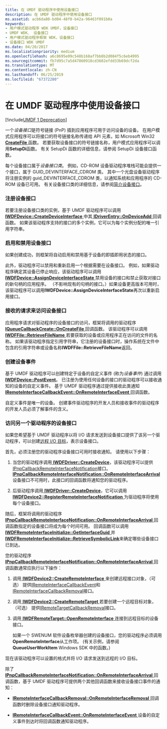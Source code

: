 ```yaml
---
title: 在 UMDF 驱动程序中使用设备接口
description: 在 UMDF 驱动程序中使用设备接口
ms.assetid: acb6da80-bd04-48f0-b42a-96463f091b0a
keywords:
- 用户模式驱动程序 WDK UMDF，设备接口
- UMDF WDK、 设备接口
- 用户模式驱动程序框架 WDK，设备接口
- 设备接口 WDK UMDF
ms.date: 04/20/2017
ms.localizationpriority: medium
ms.openlocfilehash: a6c8695e09c548b168af7bb8b2d084f5c6eb4995
ms.sourcegitcommit: fb7d95c7a5d47860918cd3602efdd33b69dcf2da
ms.translationtype: MT
ms.contentlocale: zh-CN
ms.lasthandoff: 06/25/2019
ms.locfileid: "67372280"
---
```

# <a name="using-device-interfaces-in-umdf-drivers"></a>在 UMDF 驱动程序中使用设备接口


[!include[UMDF 1 Deprecation](../umdf-1-deprecation.md)]

一个*设备接口*是符号链接 (PnP) 插到应用程序可用于访问设备的设备。 在用户模式应用程序可以将接口的符号链接名称传递给 API 元素，如 Microsoft Win32 [ **CreateFile** ](https://docs.microsoft.com/windows/desktop/api/fileapi/nf-fileapi-createfilea)函数。 若要获取设备接口的符号链接名称，用户模式应用程序可以调用**SetupDi**函数。 有关 SetupDi 函数的详细信息，请参阅 SetupDi 设备接口函数。

每个设备接口属于*设备接口类*。 例如，CD-ROM 设备驱动程序堆栈可能会提供一个接口，属于 GUID\_DEVINTERFACE\_CDROM 类。 其中一个光盘设备驱动程序将注册实例的 guid\_DEVINTERFACE\_CDROM 类，以通知系统和应用程序的 CD-ROM 设备已可用。 有关设备接口类的详细信息，请参阅[简介设备接口](https://docs.microsoft.com/windows-hardware/drivers/install/overview-of-device-interface-classes)。

### <a name="registering-a-device-interface"></a>注册设备接口

若要注册设备接口类的实例，基于 UMDF 驱动程序可以调用[ **IWDFDevice::CreateDeviceInterface** ](https://docs.microsoft.com/windows-hardware/drivers/ddi/content/wudfddi/nf-wudfddi-iwdfdevice-createdeviceinterface)中其[ **IDriverEntry::OnDeviceAdd** ](https://docs.microsoft.com/windows-hardware/drivers/ddi/content/wudfddi/nf-wudfddi-idriverentry-ondeviceadd)回调函数。 如果该驱动程序支持的接口的多个实例，它可以为每个实例分配的唯一引用字符串。

### <a name="enabling-and-disabling-a-device-interface"></a>启用和禁用设备接口

如果创建成功，则框架将自动启用和禁用基于设备的即插即用状态的接口。

此外，驱动程序可以禁用和重新启用一个根据需要在设备接口。 例如，如果驱动程序确定其设备已停止响应，该驱动程序可以调用[ **IWDFDevice::AssignDeviceInterfaceState** ](https://docs.microsoft.com/windows-hardware/drivers/ddi/content/wudfddi/nf-wudfddi-iwdfdevice-assigndeviceinterfacestate)禁用设备的接口和禁止获取对接口的新句柄的应用程序。 （不影响现有的句柄的接口。）如果设备更高版本可用时，该驱动程序可以调用**IWDFDevice::AssignDeviceInterfaceState**再次以重新启用接口。

### <a name="receiving-requests-to-access-a-device-interface"></a>接收的请求来访问设备接口

应用程序请求对驱动程序的设备接口的访问，框架将调用的驱动程序[ **IQueueCallbackCreate::OnCreateFile** ](https://docs.microsoft.com/windows-hardware/drivers/ddi/content/wudfddi/nf-wudfddi-iqueuecallbackcreate-oncreatefile)回调函数。 该驱动程序可以调用[ **IWDFFile::RetrieveFileName** ](https://docs.microsoft.com/windows-hardware/drivers/ddi/content/wudfddi/nf-wudfddi-iwdffile-retrievefilename)若要获取的设备或应用程序正在访问的文件的名称。 如果该驱动程序指定引用字符串，它注册的设备接口时，操作系统在文件中包含的引用字符串或设备名称**IWDFFile::RetrieveFileName**返回。

### <a name="creating-device-events"></a>创建设备事件

基于 UMDF 驱动程序可以创建特定于设备的自定义事件 (称为*设备事件*) 通过调用[ **IWDFDevice::PostEvent**](https://docs.microsoft.com/windows-hardware/drivers/ddi/content/wudfddi/nf-wudfddi-iwdfdevice-postevent)。 已注册为使用任何设备的接口的驱动程序可以接收通知的设备的自定义事件。 基于 UMDF 驱动程序通过提供接收此类通知[ **IRemoteInterfaceCallbackEvent::OnRemoteInterfaceEvent** ](https://docs.microsoft.com/windows-hardware/drivers/ddi/content/wudfddi/nf-wudfddi-iremoteinterfacecallbackevent-onremoteinterfaceevent)回调函数。

自定义事件是唯一的设备。 创建事件驱动程序的开发人员和接收事件的驱动程序的开发人员必须了解事件的含义。

### <a name="accessing-another-drivers-device-interface"></a>访问另一个驱动程序的设备接口

如果您希望基于 UMDF 驱动程序以将 I/O 请求发送到设备接口提供了该另一个驱动程序，可以创建[远程 I/O 目标](general-i-o-targets-in-umdf.md)，表示设备接口。

首先，必须注册您的驱动程序设备接口可用时接收通知。 请使用以下步骤：

1.  当您的驱动程序调用[ **IWDFDriver::CreateDevice**](https://docs.microsoft.com/windows-hardware/drivers/ddi/content/wudfddi/nf-wudfddi-iwdfdriver-createdevice)，该驱动程序可以提供[IPnpCallbackRemoteInterfaceNotification](https://docs.microsoft.com/windows-hardware/drivers/ddi/content/wudfddi/nn-wudfddi-ipnpcallbackremoteinterfacenotification)接口。 [ **IPnpCallbackRemoteInterfaceNotification::OnRemoteInterfaceArrival** ](https://docs.microsoft.com/windows-hardware/drivers/ddi/content/wudfddi/nf-wudfddi-ipnpcallbackremoteinterfacenotification-onremoteinterfacearrival)设备接口不可用时，此接口的回调函数将通知您的驱动程序。

2.  后驱动程序调用[ **IWDFDriver::CreateDevice**](https://docs.microsoft.com/windows-hardware/drivers/ddi/content/wudfddi/nf-wudfddi-iwdfdriver-createdevice)，它可以调用[ **IWDFDevice2::RegisterRemoteInterfaceNotification** ](https://docs.microsoft.com/windows-hardware/drivers/ddi/content/wudfddi/nf-wudfddi-iwdfdevice2-registerremoteinterfacenotification)为驱动程序将使用每个设备接口。

随后，框架将调用的驱动程序[ **IPnpCallbackRemoteInterfaceNotification::OnRemoteInterfaceArrival** ](https://docs.microsoft.com/windows-hardware/drivers/ddi/content/wudfddi/nf-wudfddi-ipnpcallbackremoteinterfacenotification-onremoteinterfacearrival)回调函数指定的设备接口将成为每个时间可用。 回调函数可以调用[ **IWDFRemoteInterfaceInitialize::GetInterfaceGuid** ](https://docs.microsoft.com/windows-hardware/drivers/ddi/content/wudfddi/nf-wudfddi-iwdfremoteinterfaceinitialize-getinterfaceguid)并[ **IWDFRemoteInterfaceInitialize::RetrieveSymbolicLink**](https://docs.microsoft.com/windows-hardware/drivers/ddi/content/wudfddi/nf-wudfddi-iwdfremoteinterfaceinitialize-retrievesymboliclink)来确定哪些设备接口已到达。

您的驱动程序[ **IPnpCallbackRemoteInterfaceNotification::OnRemoteInterfaceArrival** ](https://docs.microsoft.com/windows-hardware/drivers/ddi/content/wudfddi/nf-wudfddi-ipnpcallbackremoteinterfacenotification-onremoteinterfacearrival)回调函数通常应执行以下操作：

1.  调用[ **IWDFDevice2::CreateRemoteInterface** ](https://docs.microsoft.com/windows-hardware/drivers/ddi/content/wudfddi/nf-wudfddi-iwdfdevice2-createremoteinterface)来创建远程接口对象，（可选） 提供[IRemoteInterfaceCallbackEvent](https://docs.microsoft.com/windows-hardware/drivers/ddi/content/wudfddi/nn-wudfddi-iremoteinterfacecallbackevent)和[IRemoteInterfaceCallbackRemoval](https://docs.microsoft.com/windows-hardware/drivers/ddi/content/wudfddi/nn-wudfddi-iremoteinterfacecallbackremoval)接口。

2.  调用[ **IWDFDevice2::CreateRemoteTarget** ](https://docs.microsoft.com/windows-hardware/drivers/ddi/content/wudfddi/nf-wudfddi-iwdfdevice2-createremotetarget)若要创建一个远程目标对象，（可选） 提供[IRemoteTargetCallbackRemoval](https://docs.microsoft.com/windows-hardware/drivers/ddi/content/wudfddi/nn-wudfddi-iremotetargetcallbackremoval)接口。

3.  调用[ **IWDFRemoteTarget::OpenRemoteInterface** ](https://docs.microsoft.com/windows-hardware/drivers/ddi/content/wudfddi/nf-wudfddi-iwdfremotetarget-openremoteinterface)连接到远程目标的设备接口。

    如果一个 SWENUM 软件设备枚举器创建的设备接口，您的驱动程序必须调用**OpenRemoteInterface**从工作项。 (有关示例，请参阅**QueueUserWorkItem** Windows SDK 中的函数。)

现在该驱动程序可以设置的格式并将 I/O 请求发送到远程的 I/O 目标。

除了[ **IPnpCallbackRemoteInterfaceNotification::OnRemoteInterfaceArrival** ](https://docs.microsoft.com/windows-hardware/drivers/ddi/content/wudfddi/nf-wudfddi-ipnpcallbackremoteinterfacenotification-onremoteinterfacearrival)回调函数，基于 UMDF 驱动程序可提供两个其他回调函数来接收设备接口事件的通知：

-   [ **IRemoteInterfaceCallbackRemoval::OnRemoteInterfaceRemoval** ](https://docs.microsoft.com/windows-hardware/drivers/ddi/content/wudfddi/nf-wudfddi-iremoteinterfacecallbackremoval-onremoteinterfaceremoval)回调函数时删除设备接口通知驱动程序。

-   [ **IRemoteInterfaceCallbackEvent::OnRemoteInterfaceEvent** ](https://docs.microsoft.com/windows-hardware/drivers/ddi/content/wudfddi/nf-wudfddi-iremoteinterfacecallbackevent-onremoteinterfaceevent)设备的自定义事件到达时将回调函数通知驱动程序。

 

 





